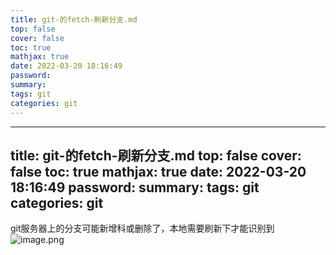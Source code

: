 ```yaml
---
title: git-的fetch-刷新分支.md
top: false
cover: false
toc: true
mathjax: true
date: 2022-03-20 18:16:49
password:
summary:
tags: git
categories: git
---
```

---
title: git-的fetch-刷新分支.md
top: false
cover: false
toc: true
mathjax: true
date: 2022-03-20 18:16:49
password:
summary:
tags: git
categories: git
---
git服务器上的分支可能新增科或删除了，本地需要刷新下才能识别到
![image.png](https://upload-images.jianshu.io/upload_images/13965490-3dd9b3f78fdc4f7f.png?imageMogr2/auto-orient/strip%7CimageView2/2/w/1240)
